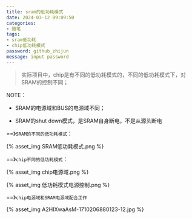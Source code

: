 ```yaml
---
title: sram的低功耗模式
date: 2024-03-12 09:09:50
categories:
- 随笔
tags:
- sram低功耗
- chip低功耗模式
password: github_zhijun
message: input password
---
```


> 实际项目中，chip是有不同的低功耗模式的，不同的低功耗模式下，对SRAM的控制不同；

NOTE：

- SRAM的电源域和BUS的电源域不同；

- SRAM的shut down模式，是SRAM自身断电，不是从源头断电



==》`SRAM的不同的低功耗模式`：

{% asset_img SRAM低功耗模式.png %}



==》`chip不同的低功耗模式`：

{% asset_img chip电源域.png %}

{% asset_img 低功耗模式电源控制.png %}



==》`chip电源域和SRAM电源域配合工作`

{% asset_img A2HIXwaAsM-1710206880123-12.jpg %}

